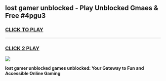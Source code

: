 
## lost gamer unblocked - Play Unblocked Gmaes & Free #4pgu3
<h3>
<a href="https://premium.freeplayer.one?title=lost_gamer_unblocked&ref=01M">CLICK TO PLAY</a></h3>
<hr>

<h3>
<a href="https://premium.freeplayer.one?title=lost_gamer_unblocked&ref=01M">CLICK 2 PLAY</a>
  
</h3>

<a href="https://premium.freeplayer.one?title=lost_gamer_unblocked&ref=01M"><img src="https://clearcache.store/games.png"></a>


**lost gamer unblocked games unblocked: Your Gateway to Fun and Accessible Online Gaming**
